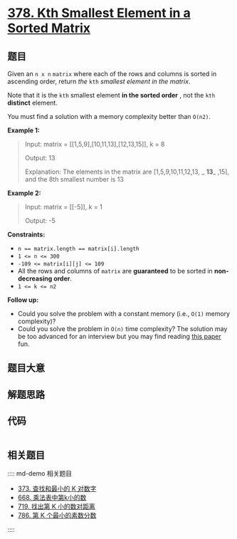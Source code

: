 # [378. Kth Smallest Element in a Sorted Matrix](https://leetcode.com/problems/kth-smallest-element-in-a-sorted-matrix/)

## 题目

Given an `n x n` `matrix` where each of the rows and columns is sorted in
ascending order, return _the_ `kth` _smallest element in the matrix_.

Note that it is the `kth` smallest element **in the sorted order** , not the
`kth` **distinct** element.

You must find a solution with a memory complexity better than `O(n2)`.



**Example 1:**

> Input: matrix = [[1,5,9],[10,11,13],[12,13,15]], k = 8
> 
> Output: 13
> 
> Explanation: The elements in the matrix are [1,5,9,10,11,12,13, _ **13**_ ,15], and the 8th smallest number is 13

**Example 2:**

> Input: matrix = [[-5]], k = 1
> 
> Output: -5

**Constraints:**

  * `n == matrix.length == matrix[i].length`
  * `1 <= n <= 300`
  * `-109 <= matrix[i][j] <= 109`
  * All the rows and columns of `matrix` are **guaranteed** to be sorted in **non-decreasing order**.
  * `1 <= k <= n2`



**Follow up:**

  * Could you solve the problem with a constant memory (i.e., `O(1)` memory complexity)?
  * Could you solve the problem in `O(n)` time complexity? The solution may be too advanced for an interview but you may find reading [this paper](http://www.cse.yorku.ca/~andy/pubs/X+Y.pdf) fun.


## 题目大意

## 解题思路

## 代码

```javascript

```

## 相关题目

:::: md-demo 相关题目
- [373. 查找和最小的 K 对数字](https://leetcode.com/problems/find-k-pairs-with-smallest-sums)
- [668. 乘法表中第k小的数](https://leetcode.com/problems/kth-smallest-number-in-multiplication-table)
- [719. 找出第 K 小的数对距离](https://leetcode.com/problems/find-k-th-smallest-pair-distance)
- [786. 第 K 个最小的素数分数](https://leetcode.com/problems/k-th-smallest-prime-fraction)

::::
